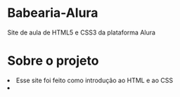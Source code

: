 # Babearia-Alura
Site de aula de HTML5 e CSS3 da plataforma Alura
<h1 text-aligh="center">Sobre o projeto</h1>
  <li>Esse site foi feito como introdução ao HTML e ao CSS<li>
